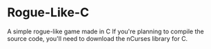 # Rogue-Like-C
A simple rogue-like game made in C 
If you're planning to compile the source code, you'll need to download the nCurses library for C. 
